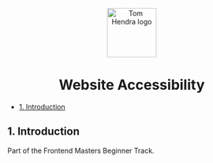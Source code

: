 <div align=center>
<img alt="Tom Hendra logo" src="https://res.cloudinary.com/tomhendra/image/upload/v1567091669/tomhendra-logo/tomhendra-logo-round-1024.png" width="100" />
<h1>Website Accessibility</h1>
</div>

- [1. Introduction](#1-introduction)

## 1. Introduction

Part of the Frontend Masters Beginner Track.
